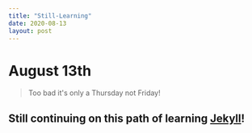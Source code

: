```yaml
---
title: "Still-Learning"
date: 2020-08-13
layout: post
---
```


# August 13th

> Too bad it's only a Thursday not Friday!

## Still continuing on this path of learning [Jekyll]!

[Jekyll]:(https://https://jekyllrb.com/)
